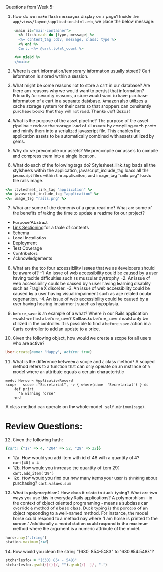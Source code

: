 Questions from Week 5:
1. How do we make flash messages display on a page?
Inside the ```app/views/layout/application.html.erb```, we place the below message:

```ruby
    <main id="main-container">
      <% flash.each do |type, message| %>
      <%= content_tag :div, message, class: type %>
      <% end %>
      Cart: <%= @cart.total_count %>

    <%= yield %>
    </main>
  ```

2. Where is cart information/temporary information usually stored?
Cart information is stored within a session. 

3. What might be some reasons not to store a cart in our database? Are there any reasons why we would want to persist that information?
Primarily for security reasons, a store would want to have purchase information of a cart in a separate database. Amazon also utilizes a cache storage system for their carts so that shoppers can consitently purchase books that they will not read. Thanks Jeff Bezos!

4. What is the purpose of the asset pipeline?
The purpose of the asset pipeline it reduce the storage load of all assets by compiling each photo and minify them into a serialized javascript file. This enables the application assets to be automatically combined with assets utilized by gems. 

5. Why do we precompile our assets?
We precompile our assets to compile and compress them into a single location.

6. What do each of the following tags do?
Stylesheet_link_tag loads all the stylsheets within the application, javascript_include_tag loads all the javascript files within the applicaiton, and image_tag "rails.png" loads the rails image. 

```ruby 
<%= stylesheet_link_tag "application" %>
<%= javascript_include_tag "application" %>
<%= image_tag "rails.png" %>
```

7. What are some of the elements of a great read me? What are some of the benefits of taking the time to update a readme for our project?
- Purpose/Abstract
- [Link Sectioning](#review-questions) for a table of contents
- Schema
- Local Installation
- Deployment
- Test Coverage
- Contributors
- Acknowledgements

8. What are the top four accessibility issues that we as developers should be aware of?
-1. An issue of web accessibility could be caused by a user having tacitle difficulties such as muscular dystrophy. 
-2. An issue of web accessibility could be caused by a user having learning disablity such as Fragile X disorder. 
-3. An issue of web accessibility could be caused by a user having visual impairment such as age related ocular degenartion.
-4. An issue of web accessibility could be caused by a user having hearing impairment suach as hypoplasia. 

9. `before_save` is an example of a what? Where in our Rails application would we find a `before_save`?
Callbacks ```before_save``` should only be utilized in the controller. It is possible to find a ```before_save``` action in a Carts controller to add an update to a price. 

10. Given the following object, how would we create a scope for all users who are active?

```ruby 
User.create(name: "Happy", active: true)
```

11. What is the difference between a scope and a class method?
A scoped method refers to a function that can only operate on an instance of a model where an attribute equals a certain characteristic 
```
model Horse < ApplicationRecord
scope   scope :"Secretariat", -> { where(name: 'Secretariat') } do
    def print
      'a winning horse'
    end 
 ```
 A class method can operate on the whole model ``` self.minimum(:age)```. 

# Review Questions:  
12. Given the following hash:  

```ruby
{cart: {"17" => 4, "204" => 52, "29" => 22}}
```

 - 12a. How would you add item with id of 48 with a quantity of 4?  
        ```
        cart[48] = 4
        ```
 - 12b. How would you increase the quantity of item 29?  
        ```
        cart.add_item("29")
        ```
 - 12c. How would you find out how many items your user is thinking about purchasing?
        ```
        cart.values.sum
        ```
  
13. What is polymorphism? How does it relate to duck-typing? What are two ways you use this in everyday Rails applications?
A polymorphism - in the context of object oriented programming - means a subclass can override a method of a base class. Duck typing is the porcess of an object repsonding to a well-named method. For instance, the model horse could respond to a method nay where "I am horse is printed to the screen." Additionally a model station could respond to the maximum method where the argument is a numeric attribute of the model.
```ruby
horse.nay("string")
station.maximum(:id)
```

14. How would you clean the string "(630) 854-5483" to "630.854.5483"? 
 ```ruby
 stcharlesfox = "(630) 854 - 5483"
 stcharlesfox.gsub(/[()]/, "").gsub(/[ -]/, ".")
 ```

